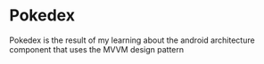 # Pokedex
Pokedex is the result of my learning about the android architecture component that uses the MVVM design pattern
